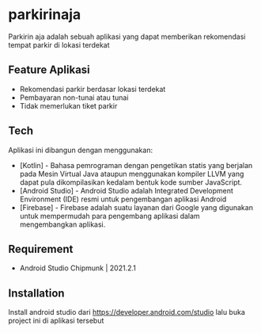 # parkirinaja
Parkirin aja adalah sebuah aplikasi yang dapat memberikan rekomendasi tempat parkir di lokasi terdekat

## Feature Aplikasi
- Rekomendasi parkir berdasar lokasi terdekat
- Pembayaran non-tunai atau tunai
- Tidak memerlukan tiket parkir

## Tech
Aplikasi ini dibangun dengan menggunakan:
- [Kotlin] - Bahasa pemrograman dengan pengetikan statis yang berjalan pada Mesin Virtual Java ataupun menggunakan kompiler LLVM yang dapat pula dikompilasikan kedalam bentuk kode sumber JavaScript.
- [Android Studio] - Android Studio adalah Integrated Development Environment (IDE) resmi untuk pengembangan aplikasi Android
- [Firebase] - Firebase adalah suatu layanan dari Google yang digunakan untuk mempermudah para pengembang aplikasi dalam mengembangkan aplikasi.

## Requirement
- Android Studio Chipmunk | 2021.2.1

## Installation
Install android studio dari https://developer.android.com/studio lalu buka project ini di aplikasi tersebut
